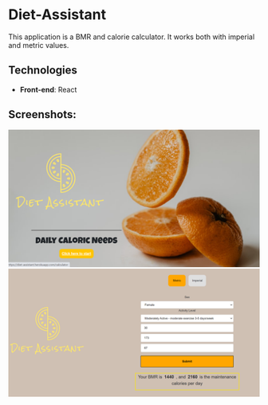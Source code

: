 # Diet-Assistant
This application is a BMR and calorie calculator. It works both with imperial and metric values.
## Technologies
* **Front-end**: React
## Screenshots:
<img src="Images/diet-assistant-2 (2).png" width="800">
<img src="Images/diet-assistant-2 (1).png" width="800">


